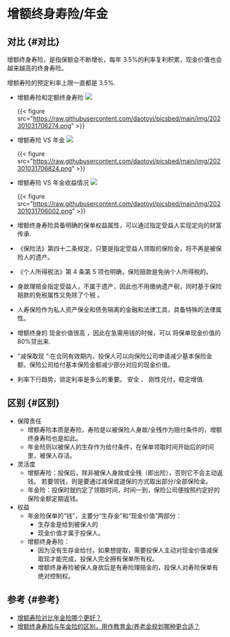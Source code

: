 # 增额终身寿险/年金


## 对比 {#对比}

增额终身寿险，是指保额会不断增长，每年 3.5%的利率复利积累，现金价值也会越来越高的终身寿险。

增额寿险的预定利率上限一直都是 3.5%.

-   增额寿险和定额终身寿险
    ![](https://pub-naibabao-com-1302155418.cos.ap-guangzhou.myqcloud.com/2022/12/28/58086723.png)

    {{< figure src="https://raw.githubusercontent.com/daotoyi/picsbed/main/img/202301031706274.png" >}}

-   增额寿险 VS 年金
    ![](https://pub-naibabao-com-1302155418.cos.ap-guangzhou.myqcloud.com/2022/12/28/67965940.png)

    {{< figure src="https://raw.githubusercontent.com/daotoyi/picsbed/main/img/202301031706824.png" >}}
-   增额寿险 VS 年金收益情况
    ![](https://pub-naibabao-com-1302155418.cos.ap-guangzhou.myqcloud.com/2022/12/28/65118677.png)

    {{< figure src="https://raw.githubusercontent.com/daotoyi/picsbed/main/img/202301031706002.png" >}}

-   增额终身寿险具备明确的保单权益属性，可以通过指定受益人实现定向的财富传承.
-   《保险法》第四十二条规定，只要是指定受益人领取的保险金，将不再是被保险人的遗产。
-   《个人所得税法》第 4 条第 5 项也明确，保险赔款是免纳个人所得税的。
-   身故理赔金指定受益人，不属于遗产，因此也不用缴纳遗产税，同时基于保险赔款的免税属性又免除了个税 。
-   人寿保险作为私人资产保全和债务隔离的金融和法律工具，具备特殊的法律属性。
-   增额终身的 现金价值很高 ，因此在急需用钱的时候，可以 将保单现金价值的 80%贷出来.
-   "减保取现 ”:在合同有效期内，投保人可以向保险公司申请减少基本保险金额，保险公司给付基本保险金额减少部分对应的现金价值。
-   利率下行趋势，锁定利率是多么的重要。 安全 、 刚性兑付，稳定增值.


## 区别 {#区别}

-   保障责任
    -   增额寿险本质是寿险，寿险是以被保险人身故/全残作为赔付条件的，增额终身寿险也是如此。
    -   年金险则以被保人的生存作为给付条件，在保单领取时间开始后的时间里，被保人存活。
-   灵活度
    -   增额寿险：投保后，除非被保人身故或全残（即出险），否则它不会主动返钱。 若要领钱，则是要通过减保或退保的方式取出部分/全部保险金。
    -   年金险：投保时就约定了领取时间，时间一到，保险公司便按照约定好的保险金额定期返钱。
-   权益
    -   年金险保单的“钱”，主要分“生存金”和“现金价值”两部分：
        -   生存金是给到被保人的
        -   现金价值才属于投保人。
    -   增额终身寿险：
        -   因为没有生存金给付，如果想提取，需要投保人主动对现金价值减保取现才能完成，投保人完全拥有保单所有权。
        -   增额终身寿险被保人身故后是有寿险理赔金的，投保人对寿险保单有绝对控制权。


## 参考 {#参考}

-   [增额寿险对比年金险哪个更好？](https://www.naibabao.com/cms/show-26930.html)
-   [增额终身寿险与年金险的区别，用作教育金/养老金规划哪种更合适？](https://zhuanlan.zhihu.com/p/208783481)
